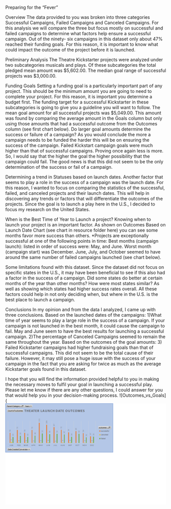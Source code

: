 Preparing for the “Fever”

Overview
The data provided to you was broken into three categories Successful Campaigns, Failed Campaigns and Canceled Campaigns. For this analysis we will compare the three but focus mostly on successful and failed campaigns to determine what factors help ensure a successful campaign. Out of the ninety- six campaigns in this dataset only about 47% reached their funding goals. For this reason, it is important to know what could impact the outcome of the project before it is launched.

Preliminary Analysis
The Theatre Kickstarter projects were analyzed under two subcategories musicals and plays. Of these subcategories the total pledged mean amount was $5,602.00.  The median goal range of successful projects was $3,000.00.

Funding Goals
Setting a funding goal is a particularly important part of any project. This should be the minimum amount you are going to need to complete your project. For this reason, it is important you determine a budget first. The funding target for a successful Kickstarter in these subcategories is going to give you a guideline you will want to follow. The mean goal amount for all successful projects was $5,049.00. This amount was found by comparing the average amount in the Goals column but only using those amounts that had a successful outcome from the Outcomes column (see first chart below). 
Do larger goal amounts determine the success or failure of a campaign? 
As you would conclude the more a campaign needs to be funded the harder this will be on ensuring the success of the campaign. Failed Kickstart campaign goals were much higher than that of successful campaigns. Proving once again less is more. So, I would say that the higher the goal the higher possibility that the campaign could fail. The good news is that this did not seem to be the only determination of the success or fail of a campaign.

Determining a trend in Statuses based on launch dates.
Another factor that seems to play a role in the success of a campaign was the launch date. For this reason, I wanted to focus on comparing the statistics of the successful, failed, and canceled projects and their launch dates. This will help in discovering any trends or factors that will differentiate the outcomes of the projects. Since the goal is to launch a play here in the U.S., I decided to focus my research on the United States.

When is the Best Time of Year to Launch a project?
Knowing when to launch your project is an important factor. As shown on Outcomes Based on Launch Date Chart (see chart in resource folder here) you can see some months favor more success than others.
*Projects are exceptionally successful at one of the following points in time:
Best months (campaign launch): listed in order of success were: May, and June.
Worst month (campaign start) was December.
June, July, and October seemed to have around the same number of failed campaigns launched (see chart below).

Some limitations found with this dataset.
Since the dataset did not focus on specific states in the U.S., it may have been beneficial to see if this also had a factor in the success of a campaign. Did some states do better at certain months of the year than other months? How were most states similar? As well as showing which states had higher success rates overall. All these factors could help in not only deciding when, but where in the U.S. is the best place to launch a campaign.

Conclusions
In my opinion and from the data I analyzed, I came up with three conclusions. 
Based on the launched dates of the campaigns:
1)What time of year seems to play a large role in the success of a campaign. If your campaign is not launched in the best month, it could cause the campaign to fail. May and June seem to have the best results for launching a successful campaign.
2)The percentage of Canceled Campaigns seemed to remain the same throughout the year.
Based on the outcomes of the goal amounts:
3) Failed Kickstarter campaigns had higher fundraising goals than that of successful campaigns. This did not seem to be the total cause of their failure. However, it may still pose a huge issue with the success of your campaign in the fact that you are asking for twice as much as the average Kickstarter goals found in this dataset.

I hope that you will find the information provided helpful to you in making the necessary moves to fulfil your goal in launching a successful play. Please let me know if there are any other questions, I could answer for you that would help you in your decision-making process.
![Outcomes_vs_Goals](
![Theater_Launch_Date_Outcomes_BarChart](Theater_Launch_Date_Outcomes_BarChart.png)
